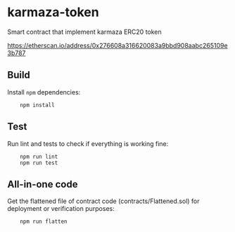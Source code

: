 # karmaza-token
Smart contract that implement karmaza ERC20 token

https://etherscan.io/address/0x276608a316620083a9bbd908aabc265109e3b787

## Build
Install `npm` dependencies:

        npm install

## Test
Run lint and tests to check if everything is working fine:

        npm run lint
        npm run test

## All-in-one code
Get the flattened file of contract code (contracts/Flattened.sol) for deployment or verification purposes:

        npm run flatten
